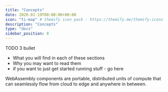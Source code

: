 ```yaml
---
title: "Concepts"
date: 2020-01-19T00:00:00+00:00
icon: "ti-map" # themify icon pack : https://themify.me/themify-icons
description: "Concepts"
type: "docs"
sidebar_position: 0
---
```


TODO 3 bullet
- What you will find in each of these sections 
- Why you may want to read them
- if you want to just get started running stuff - go here 

WebAssembly components are portable, distributed units of compute that can seamlessly flow from cloud to edge and anywhere in between.
